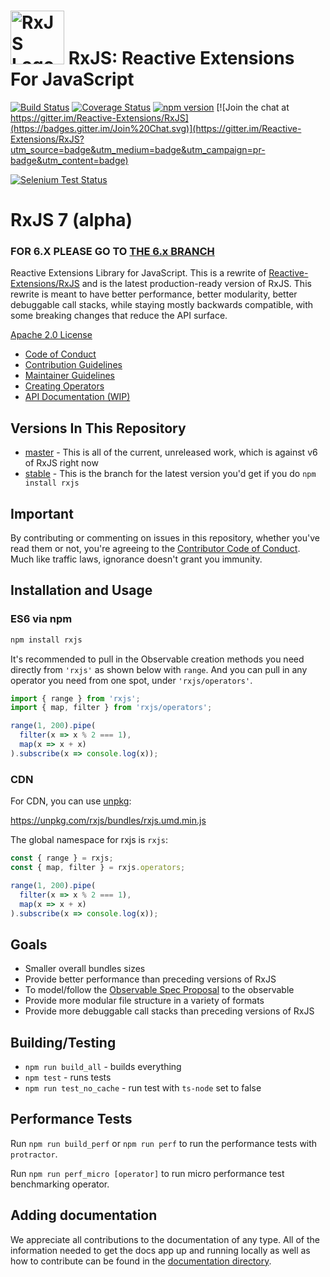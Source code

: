 <img src="doc/asset/Rx_Logo_S.png" alt="RxJS Logo" width="86" height="86"> RxJS: Reactive Extensions For JavaScript
======================================


[![Build Status](https://travis-ci.org/ReactiveX/rxjs.svg?branch=master)](https://travis-ci.org/ReactiveX/rxjs)
[![Coverage Status](https://coveralls.io/repos/github/ReactiveX/rxjs/badge.svg?branch=master)](https://coveralls.io/github/ReactiveX/rxjs?branch=master)
[![npm version](https://badge.fury.io/js/%40reactivex%2Frxjs.svg)](http://badge.fury.io/js/%40reactivex%2Frxjs)
[![Join the chat at https://gitter.im/Reactive-Extensions/RxJS](https://badges.gitter.im/Join%20Chat.svg)](https://gitter.im/Reactive-Extensions/RxJS?utm_source=badge&utm_medium=badge&utm_campaign=pr-badge&utm_content=badge)

[![Selenium Test Status](https://saucelabs.com/browser-matrix/rxjs5.svg)](https://saucelabs.com/u/rxjs5)

# RxJS 7 (alpha)

### FOR 6.X PLEASE GO TO [THE 6.x BRANCH](https://github.com/ReactiveX/rxjs/tree/6.x)

Reactive Extensions Library for JavaScript. This is a rewrite of [Reactive-Extensions/RxJS](https://github.com/Reactive-Extensions/RxJS) and is the latest production-ready version of RxJS. This rewrite is meant to have better performance, better modularity, better debuggable call stacks, while staying mostly backwards compatible, with some breaking changes that reduce the API surface.

[Apache 2.0 License](LICENSE.txt)

- [Code of Conduct](CODE_OF_CONDUCT.md)
- [Contribution Guidelines](CONTRIBUTING.md)
- [Maintainer Guidelines](doc/maintainer-guidelines.md)
- [Creating Operators](doc/operator-creation.md)
- [API Documentation (WIP)](https://rxjs.dev/)

## Versions In This Repository

- [master](https://github.com/ReactiveX/rxjs/commits/master) - This is all of the current, unreleased work, which is against v6 of RxJS right now
- [stable](https://github.com/ReactiveX/rxjs/commits/stable) - This is the branch for the latest version you'd get if you do `npm install rxjs`

## Important

By contributing or commenting on issues in this repository, whether you've read them or not, you're agreeing to the [Contributor Code of Conduct](CODE_OF_CONDUCT.md). Much like traffic laws, ignorance doesn't grant you immunity.

## Installation and Usage

### ES6 via npm

```sh
npm install rxjs
```

It's recommended to pull in the Observable creation methods you need directly from `'rxjs'` as shown below with `range`. And you can pull in any operator you need from one spot, under `'rxjs/operators'`.

```ts
import { range } from 'rxjs';
import { map, filter } from 'rxjs/operators';

range(1, 200).pipe(
  filter(x => x % 2 === 1),
  map(x => x + x)
).subscribe(x => console.log(x));
```

### CDN

For CDN, you can use [unpkg](https://unpkg.com/):

https://unpkg.com/rxjs/bundles/rxjs.umd.min.js

The global namespace for rxjs is `rxjs`:

```js
const { range } = rxjs;
const { map, filter } = rxjs.operators;

range(1, 200).pipe(
  filter(x => x % 2 === 1),
  map(x => x + x)
).subscribe(x => console.log(x));
```

## Goals

- Smaller overall bundles sizes
- Provide better performance than preceding versions of RxJS
- To model/follow the [Observable Spec Proposal](https://github.com/zenparsing/es-observable) to the observable
- Provide more modular file structure in a variety of formats
- Provide more debuggable call stacks than preceding versions of RxJS

## Building/Testing

- `npm run build_all` - builds everything
- `npm test` - runs tests
- `npm run test_no_cache` - run test with `ts-node` set to false

## Performance Tests

Run `npm run build_perf` or `npm run perf` to run the performance tests with `protractor`.

Run `npm run perf_micro [operator]` to run micro performance test benchmarking operator.

## Adding documentation
We appreciate all contributions to the documentation of any type. All of the information needed to get the docs app up and running locally as well as how to contribute can be found in the [documentation directory](./docs_app).
